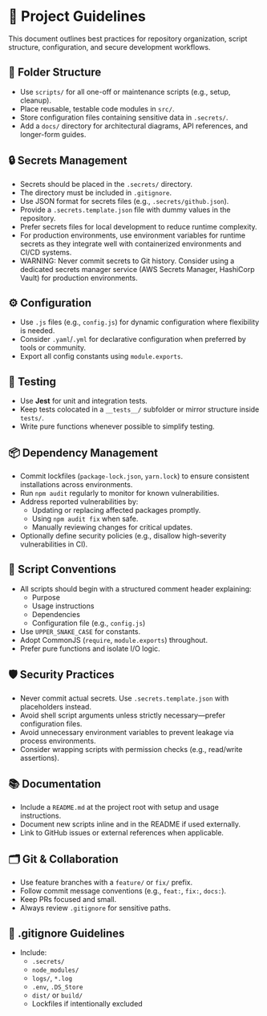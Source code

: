 # 🧭 Project Guidelines

This document outlines best practices for repository organization, script structure, configuration, and secure development workflows.

## 📁 Folder Structure

- Use `scripts/` for all one-off or maintenance scripts (e.g., setup, cleanup).
- Place reusable, testable code modules in `src/`.
- Store configuration files containing sensitive data in `.secrets/`.
- Add a `docs/` directory for architectural diagrams, API references, and longer-form guides.

## 🔒 Secrets Management

- Secrets should be placed in the `.secrets/` directory.
- The directory must be included in `.gitignore`.
- Use JSON format for secrets files (e.g., `.secrets/github.json`).
- Provide a `.secrets.template.json` file with dummy values in the repository.
- Prefer secrets files for local development to reduce runtime complexity.
- For production environments, use environment variables for runtime secrets as they integrate well with containerized environments and CI/CD systems.
- WARNING: Never commit secrets to Git history. Consider using a dedicated secrets manager service (AWS Secrets Manager, HashiCorp Vault) for production environments.

## ⚙️ Configuration

- Use `.js` files (e.g., `config.js`) for dynamic configuration where flexibility is needed.
- Consider `.yaml`/`.yml` for declarative configuration when preferred by tools or community.
- Export all config constants using `module.exports`.

## 🧪 Testing

- Use **Jest** for unit and integration tests.
- Keep tests colocated in a `__tests__/` subfolder or mirror structure inside `tests/`.
- Write pure functions whenever possible to simplify testing.

## 📦 Dependency Management

- Commit lockfiles (`package-lock.json`, `yarn.lock`) to ensure consistent installations across environments.
- Run `npm audit` regularly to monitor for known vulnerabilities.
- Address reported vulnerabilities by:
  - Updating or replacing affected packages promptly.
  - Using `npm audit fix` when safe.
  - Manually reviewing changes for critical updates.
- Optionally define security policies (e.g., disallow high-severity vulnerabilities in CI).

## 🧾 Script Conventions

- All scripts should begin with a structured comment header explaining:
  - Purpose
  - Usage instructions
  - Dependencies
  - Configuration file (e.g., `config.js`)
- Use `UPPER_SNAKE_CASE` for constants.
- Adopt CommonJS (`require`, `module.exports`) throughout.
- Prefer pure functions and isolate I/O logic.

## 🛡️ Security Practices

- Never commit actual secrets. Use `.secrets.template.json` with placeholders instead.
- Avoid shell script arguments unless strictly necessary—prefer configuration files.
- Avoid unnecessary environment variables to prevent leakage via process environments.
- Consider wrapping scripts with permission checks (e.g., read/write assertions).

## 📚 Documentation

- Include a `README.md` at the project root with setup and usage instructions.
- Document new scripts inline and in the README if used externally.
- Link to GitHub issues or external references when applicable.

## 🗂 Git & Collaboration

- Use feature branches with a `feature/` or `fix/` prefix.
- Follow commit message conventions (e.g., `feat:`, `fix:`, `docs:`).
- Keep PRs focused and small.
- Always review `.gitignore` for sensitive paths.

## 🚫 .gitignore Guidelines

- Include:
  - `.secrets/`
  - `node_modules/`
  - `logs/`, `*.log`
  - `.env`, `.DS_Store`
  - `dist/` or `build/`
  - Lockfiles if intentionally excluded
